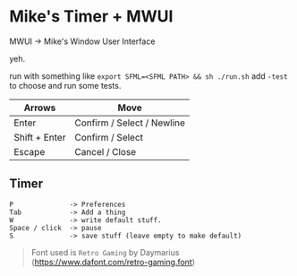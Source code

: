 # Mike's Timer + MWUI

MWUI -> Mike's Window User Interface

yeh.

run with something like `export SFML=<SFML PATH> && sh ./run.sh`
add `-test` to choose and run some tests.

| Arrows        | Move                       |
|---------------|----------------------------|
| Enter         | Confirm / Select / Newline |
| Shift + Enter | Confirm / Select           |
| Escape        | Cancel / Close             |

## Timer
```
P              -> Preferences
Tab            -> Add a thing
W              -> write default stuff.
Space / click  -> pause
S              -> save stuff (leave empty to make default)
```
 
 > Font used is `Retro Gaming` by Daymarius (https://www.dafont.com/retro-gaming.font)


